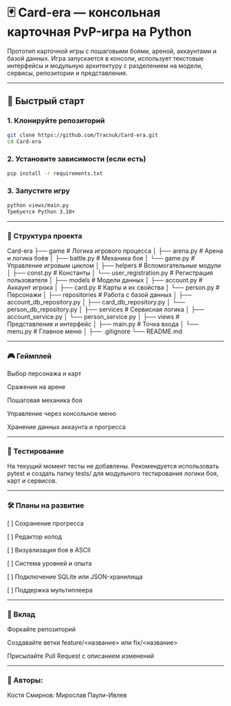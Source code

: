 # 🃏 Card-era — консольная карточная PvP-игра на Python

Прототип карточной игры с пошаговыми боями, ареной, аккаунтами и базой данных. Игра запускается в консоли, использует текстовые интерфейсы и модульную архитектуру с разделением на модели, сервисы, репозитории и представления.

---

## 🚀 Быстрый старт

### 1. Клонируйте репозиторий
```bash
git clone https://github.com/Tracnuk/Card-era.git
cd Card-era
```
### 2. Установите зависимости (если есть)
```bash
pip install -r requirements.txt
```

### 3. Запустите игру
```bash
python views/main.py
Требуется Python 3.10+
```
---

### 📁 Структура проекта

Card-era
├── game                        # Логика игрового процесса
│   ├── arena.py                # Арена и логика боёв
│   ├── battle.py               # Механика боя
│   └── game.py                 # Управление игровым циклом
│
├── helpers                     # Вспомогательные модули
│   ├── const.py                # Константы
│   └── user_registration.py    # Регистрация пользователя
│
├── models                      # Модели данных
│   ├── account.py              # Аккаунт игрока
│   ├── card.py                 # Карты и их свойства
│   └── person.py               # Персонажи
│
├── repositories                # Работа с базой данных
│   ├── account_db_repository.py
│   ├── card_db_repository.py
│   └── person_db_repository.py
│
├── services                    # Сервисная логика
│   ├── account_service.py
│   └── person_service.py
│
├── views                      # Представления и интерфейс
│   ├── main.py                # Точка входа
│   └── menu.py                # Главное меню
│
├── .gitignore
└── README.md


---

### 🎮 Геймплей
Выбор персонажа и карт

Сражения на арене

Пошаговая механика боя

Управление через консольное меню

Хранение данных аккаунта и прогресса


---


### 🧪 Тестирование
На текущий момент тесты не добавлены. Рекомендуется использовать pytest и создать папку tests/ для модульного тестирования логики боя, карт и сервисов.


---


### 🛠️ Планы на развитие
[ ] Сохранение прогресса

[ ] Редактор колод

[ ] Визуализация боя в ASCII

[ ] Система уровней и опыта

[ ] Подключение SQLite или JSON-хранилища

[ ] Поддержка мультиплеера

---

### 🤝 Вклад
Форкайте репозиторий

Создавайте ветки feature/<название> или fix/<название>

Присылайте Pull Request с описанием изменений


---

### 🧠 Авторы:
Костя Смирнов:
Мирослав Паули-Ивлев
